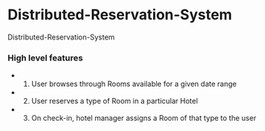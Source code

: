 # Distributed-Reservation-System
Distributed-Reservation-System

### High level features
- 1. User browses through Rooms available for a given date range
- 2. User reserves a type of Room in a particular Hotel
- 3. On check-in, hotel manager assigns a Room of that type to the user
